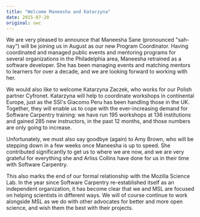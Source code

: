 ```yaml
---
title: "Welcome Maneesha and Katarzyna"
date: 2015-07-20
original: swc
---
```

<p>
  We are very pleased to announce that Maneesha Sane (pronounced
  "sah-nay") will be joining us in August as our new Program
  Coordinator.  Having coordinated and managed public events and
  mentoring programs for several organizations in the Philadelphia
  area, Maneesha retrained as a software developer.  She has been
  managing events and matching mentors to learners for over a decade,
  and we are looking forward to working with her.
</p>
<p>
  We would also like to welcome Katarzyna Zaczek, who works for our
  Polish partner Cyfronet.  Katarzyna will help to coordinate
  workshops in continental Europe, just as the SSI's Giacomo Peru has
  been handling those in the UK.  Together, they will enable us to
  cope with the ever-increasing demand for Software Carpentry
  training: we have run 195 workshops at 136 institutions and gained
  285 new instructors, in the past 12 months, and those numbers are
  only going to increase.
</p>
<p>
  Unfortunately, we must also say goodbye (again) to Amy Brown, who
  will be stepping down in a few weeks once Maneesha is up to speed.
  She contributed significantly to get us to where we are now, and we
  are very grateful for everything she and Arliss Collins have done
  for us in their time with Software Carpentry.
</p>
<p>
  This also marks the end of our formal relationship with the Mozilla
  Science Lab.  In the year since Software Carpentry re-established
  itself as an independent organization, it has become clear that we
  and MSL are focused on helping scientists in different ways.  We
  will of course continue to work alongside MSL as we do with other
  advocates for better and more open science, and wish them the best
  with their projects.
</p>
